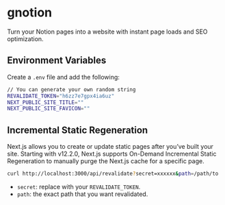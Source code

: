 # gnotion

Turn your Notion pages into a website with instant page loads and SEO optimization.

## Environment Variables

Create a `.env` file and add the following:

```sh
// You can generate your own random string
REVALIDATE_TOKEN="h6zz7e7gpx4ia6uz"
NEXT_PUBLIC_SITE_TITLE=""
NEXT_PUBLIC_SITE_FAVICON=""
```

## Incremental Static Regeneration

Next.js allows you to create or update static pages after you’ve built your site. Starting with v12.2.0, Next.js supports On-Demand Incremental Static Regeneration to manually purge the Next.js cache for a specific page.

```sh
curl http://localhost:3000/api/revalidate?secret=xxxxxx&path=/path/to
```

- `secret`: replace with your `REVALIDATE_TOKEN`.
- `path`: the exact path that you want revalidated.
